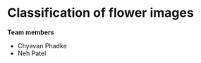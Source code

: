 # Classification of flower images

**Team members**
<ul>
<li>Chyavan Phadke</li>
<li>Neh Patel</li>
</ul>
